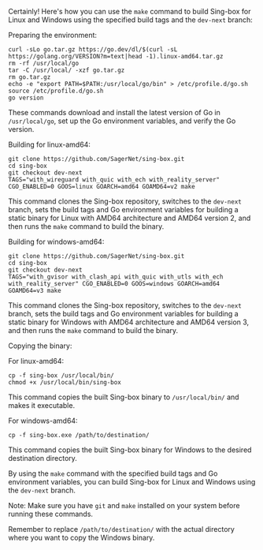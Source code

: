 Certainly! Here's how you can use the `make` command to build Sing-box for Linux and Windows using the specified build tags and the `dev-next` branch:

Preparing the environment:
```
curl -sLo go.tar.gz https://go.dev/dl/$(curl -sL https://golang.org/VERSION?m=text|head -1).linux-amd64.tar.gz
rm -rf /usr/local/go
tar -C /usr/local/ -xzf go.tar.gz
rm go.tar.gz
echo -e "export PATH=$PATH:/usr/local/go/bin" > /etc/profile.d/go.sh
source /etc/profile.d/go.sh
go version
```
These commands download and install the latest version of Go in `/usr/local/go`, set up the Go environment variables, and verify the Go version.

Building for linux-amd64:
```
git clone https://github.com/SagerNet/sing-box.git
cd sing-box
git checkout dev-next
TAGS="with_wireguard with_quic with_ech with_reality_server" CGO_ENABLED=0 GOOS=linux GOARCH=amd64 GOAMD64=v2 make
```
This command clones the Sing-box repository, switches to the `dev-next` branch, sets the build tags and Go environment variables for building a static binary for Linux with AMD64 architecture and AMD64 version 2, and then runs the `make` command to build the binary.

Building for windows-amd64:
```
git clone https://github.com/SagerNet/sing-box.git
cd sing-box
git checkout dev-next
TAGS="with_gvisor with_clash_api with_quic with_utls with_ech with_reality_server" CGO_ENABLED=0 GOOS=windows GOARCH=amd64 GOAMD64=v3 make
```
This command clones the Sing-box repository, switches to the `dev-next` branch, sets the build tags and Go environment variables for building a static binary for Windows with AMD64 architecture and AMD64 version 3, and then runs the `make` command to build the binary.

Copying the binary:

For linux-amd64:
```
cp -f sing-box /usr/local/bin/
chmod +x /usr/local/bin/sing-box
```
This command copies the built Sing-box binary to `/usr/local/bin/` and makes it executable.

For windows-amd64:
```
cp -f sing-box.exe /path/to/destination/
```
This command copies the built Sing-box binary for Windows to the desired destination directory.

By using the `make` command with the specified build tags and Go environment variables, you can build Sing-box for Linux and Windows using the `dev-next` branch.

Note: Make sure you have `git` and `make` installed on your system before running these commands.

Remember to replace `/path/to/destination/` with the actual directory where you want to copy the Windows binary.
